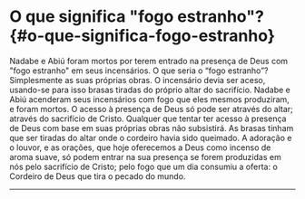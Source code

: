 # O que significa &quot;fogo estranho&quot;? {#o-que-significa-fogo-estranho}

Nadabe e Abiú foram mortos por terem entrado na presença de Deus com &quot;fogo estranho&quot; em seus incensários. O que seria o “fogo estranho”? Simplesmente as suas próprias obras. O incensário devia ser aceso, usando-se para isso brasas tiradas do próprio altar do sacrifício. Nadabe e Abiú acenderam seus incensários com fogo que eles mesmos produziram, e foram mortos. O acesso à presença de Deus só pode ser através do altar; através do sacrifício de Cristo. Qualquer que tentar ter acesso à presença de Deus com base em suas próprias obras não subsistirá. As brasas tinham que ser tiradas do altar onde o cordeiro havia sido queimado. A adoração e o louvor, e as orações, que hoje oferecemos a Deus como incenso de aroma suave, só podem entrar na sua presença se forem produzidas em nós pelo sacrifício de Cristo; pelo fogo que um dia consumiu a oferta: o Cordeiro de Deus que tira o pecado do mundo.

*****